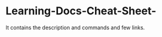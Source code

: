 Learning-Docs-Cheat-Sheet-
==========================

It contains the description and commands and few links.
